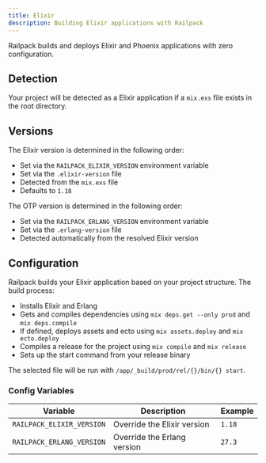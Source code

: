 ```yaml
---
title: Elixir
description: Building Elixir applications with Railpack
---
```


Railpack builds and deploys Elixir and Phoenix applications with zero configuration.

## Detection

Your project will be detected as a Elixir application if a `mix.exs` file exists in the root directory.

## Versions

The Elixir version is determined in the following order:

- Set via the `RAILPACK_ELIXIR_VERSION` environment variable
- Set via the `.elixir-version` file
- Detected from the `mix.exs` file
- Defaults to `1.18`

The OTP version is determined in the following order:

- Set via the `RAILPACK_ERLANG_VERSION` environment variable
- Set via the `.erlang-version` file
- Detected automatically from the resolved Elixir version

## Configuration

Railpack builds your Elixir application based on your project structure. The build process:

- Installs Elixir and Erlang
- Gets and compiles dependencies using `mix deps.get --only prod` and `mix deps.compile`
- If defined, deploys assets and ecto using `mix assets.deploy` and `mix ecto.deploy`
- Compiles a release for the project using `mix compile` and `mix release`
- Sets up the start command from your release binary

The selected file will be run with `/app/_build/prod/rel/{}/bin/{} start`.

### Config Variables

| Variable                  | Description                 | Example |
| ------------------------- | --------------------------- | ------- |
| `RAILPACK_ELIXIR_VERSION` | Override the Elixir version | `1.18`  |
| `RAILPACK_ERLANG_VERSION` | Override the Erlang version | `27.3`  |
